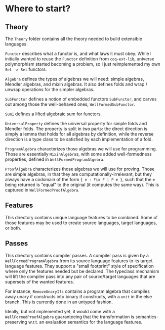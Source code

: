 # Where to start?

## Theory

The `Theory` folder contains all the theory needed to build extensible
languages.

`Functor` describes what a functor is, and what laws it must obey.  While I
initially wanted to reuse the `Functor` definition from `coq-ext-lib`, universe
polymorphism started becoming a problem, so I just reimplemented my own `Set ->
Set` functors.

`Algebra` defines the types of algebras we will need: simple algebras, Mendler
algebras, and mixin algebras.  It also defines folds and wrap / unwrap
operations for the simpler algebras.

`SubFunctor` defines a notion of embedded functors `SubFunctor`, and carves out
among those the well-behaved ones, `WellFormedSubFunctor`.

`Sum1` defines a lifted algebraic sum for functors.

`UniversalProperty` defines the universal property for simple folds and Mendler
folds.  The property is split in two parts: the direct direction is simply a
lemma that holds for all algebras by definition, while the reverse direction is
a type class to be satisfied by each implementation of a fold.

`ProgramAlgebra` characterizes those algebras we will use for programming.
Those are essentially `MixinAlgebra`s, with some added well-formedness
properties, defined in `WellFormedProgramAlgebra`.

`ProofAlgebra` characterizes those algebras we will use for proving.  Those are
simple algebras, in that they are computationally-irrelevant, but they always
have a codomain of the form `{ e : Fix F | P e }`, such that the `e` being
returned is "equal" to the original (it computes the same way).  This is
captured in `WellFormedProofAlgebra`.

## Features

This directory contains unique language features to be combined.  Some of those
features may be used to create source languages, target languages, or both.

## Passes

This directory contains compiler passes.  A compiler pass is given by a
`WellFormedProgramAlgebra` from its source language features to its target
language features.  They support a "small footprint" style of specification
where only the features needed but be declared.  The typeclass mechanism will
lift the compiler pass into any pair of source/target languages that are
supersets of the wanted features.

For instance, `RemoveUnaryIfs` contains a program algebra that compiles away
unary if constructs into binary if constructs, with a `unit` in the else
branch.  This is currently done in an untyped fashion.

Ideally, but not implemented yet, it would come with a `WellFormedProofAlgebra`
guaranteeing that the transformation is semantics-preserving w.r.t. an
evaluation semantics for the language features.
